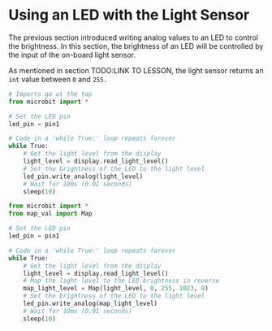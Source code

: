 # Using an LED with the Light Sensor

The previous section introduced writing analog values to an LED to control the brightness. In this section, the brightness of an LED will be controlled by the input of the on-board light sensor.



As mentioned in section TODO:LINK TO LESSON, the light sensor returns an `int` value between `0` and `255.`




```python
# Imports go at the top
from microbit import *

# Set the LED pin
led_pin = pin1

# Code in a 'while True:' loop repeats forever
while True:
    # Get the light level from the display
    light_level = display.read_light_level()
    # Set the brightness of the LED to the light level
    led_pin.write_analog(light_level)
    # Wait for 10ms (0.01 seconds)
    sleep(10)

```

```python
from microbit import *
from map_val import Map

# Set the LED pin
led_pin = pin1

# Code in a 'while True:' loop repeats forever
while True:
    # Get the light level from the display
    light_level = display.read_light_level()
    # Map the light level to the LED brightness in reverse
    map_light_level = Map(light_level, 0, 255, 1023, 0)
    # Set the brightness of the LED to the light level
    led_pin.write_analog(map_light_level)
    # Wait for 10ms (0.01 seconds)
    sleep(10)
    
```